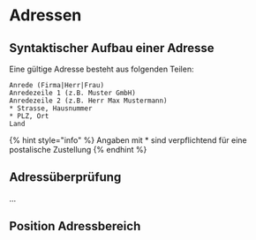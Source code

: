 # Adressen

## Syntaktischer Aufbau einer Adresse <a href="#adresse-syntax" id="adresse-syntax"></a>

Eine gültige Adresse besteht aus folgenden Teilen:

```
Anrede (Firma|Herr|Frau)
Anredezeile 1 (z.B. Muster GmbH)
Anredezeile 2 (z.B. Herr Max Mustermann)
* Strasse, Hausnummer
* PLZ, Ort
Land
```

{% hint style="info" %}
Angaben mit \* sind verpflichtend für eine postalische Zustellung
{% endhint %}



## Adressüberprüfung

...

## Position Adressbereich
